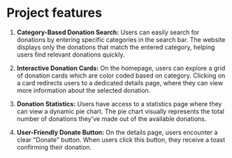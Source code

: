 # Project features

1. **Category-Based Donation Search:**
   Users can easily search for donations by entering specific categories in the search bar. The website displays only the donations that match the entered category, helping users find relevant donations quickly.

2. **Interactive Donation Cards:**
   On the homepage, users can explore a grid of donation cards which are color coded based on category. Clicking on a card redirects users to a dedicated details page, where they can view more information about the selected donation.

3. **Donation Statistics:**
   Users have access to a statistics page where they can view a dynamic pie chart. The pie chart visually represents the total number of donations they've made out of the available donations.

4. **User-Friendly Donate Button:**
   On the details page, users encounter a clear "Donate" button. When users click this button, they receive a toast confirming their donation.
